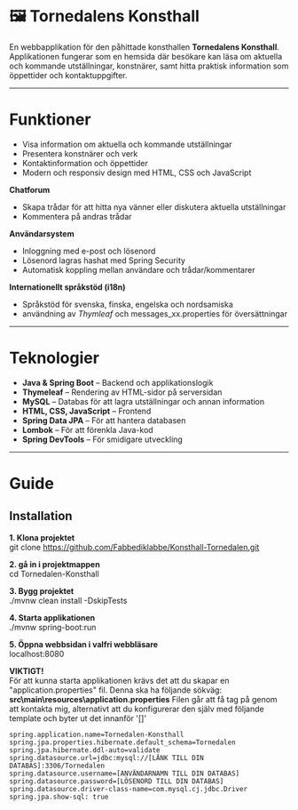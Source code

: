 # 🖼️ Tornedalens Konsthall

En webbapplikation för den påhittade konsthallen **Tornedalens Konsthall**. Applikationen fungerar som en hemsida där besökare kan läsa om aktuella och kommande utställningar, konstnärer, samt hitta praktisk information som öppettider och kontaktuppgifter.

---

# Funktioner

- Visa information om aktuella och kommande utställningar
- Presentera konstnärer och verk
- Kontaktinformation och öppettider
- Modern och responsiv design med HTML, CSS och JavaScript

**Chatforum**
- Skapa trådar för att hitta nya vänner eller diskutera aktuella utställningar
- Kommentera på andras trådar

**Användarsystem**
- Inloggning med e-post och lösenord
- Lösenord lagras hashat med Spring Security
- Automatisk koppling mellan användare och trådar/kommentarer

**Internationellt språkstöd (i18n)**
- Språkstöd för svenska, finska, engelska och nordsamiska
- användning av *Thymleaf* och messages_xx.properties för översättningar

---

# Teknologier

- **Java & Spring Boot** – Backend och applikationslogik  
- **Thymeleaf** – Rendering av HTML-sidor på serversidan  
- **MySQL** – Databas för att lagra utställningar och annan information  
- **HTML, CSS, JavaScript** – Frontend  
- **Spring Data JPA** – För att hantera databasen  
- **Lombok** – För att förenkla Java-kod  
- **Spring DevTools** – För smidigare utveckling  

---

# Guide

## Installation
**1. Klona projektet**  
git clone https://github.com/Fabbediklabbe/Konsthall-Tornedalen.git

**2. gå in i projektmappen**  
cd Tornedalen-Konsthall

**3. Bygg projektet**  
./mvnw clean install -DskipTests

**4. Starta applikationen**  
./mvnw spring-boot:run

**5. Öppna webbsidan i valfri webbläsare**  
localhost:8080

**VIKTIGT!**  
För att kunna starta applikationen krävs det att du skapar en "application.properties" fil. Denna ska ha följande sökväg: 
**src\main\resources\application.properties**
Filen går att få tag på genom att kontakta mig, alternativt att du konfigurerar den själv med följande template och byter ut det innanför '[]'
```properties
spring.application.name=Tornedalen-Konsthall
spring.jpa.properties.hibernate.default_schema=Tornedalen
spring.jpa.hibernate.ddl-auto=validate
spring.datasource.url=jdbc:mysql://[LÄNK TILL DIN DATABAS]:3306/Tornedalen
spring.datasource.username=[ANVÄNDARNAMN TILL DIN DATABAS]
spring.datasource.password=[LÖSENORD TILL DIN DATABAS]
spring.datasource.driver-class-name=com.mysql.cj.jdbc.Driver
spring.jpa.show-sql: true
```